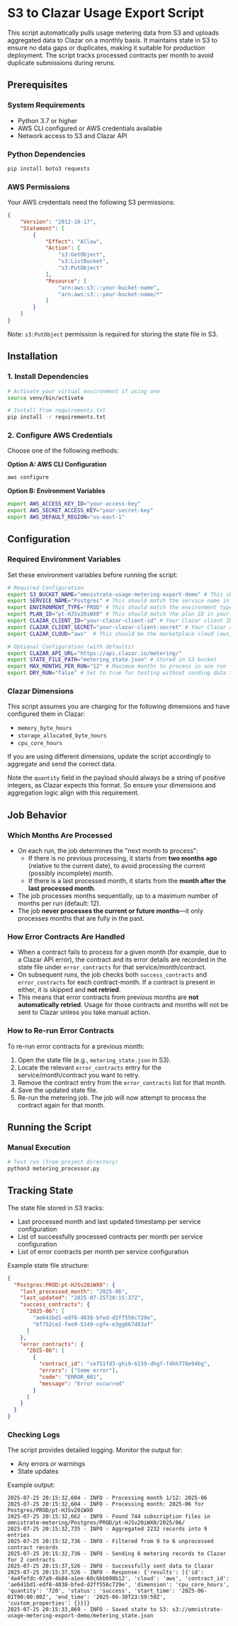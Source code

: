 # S3 to Clazar Usage Export Script

This script automatically pulls usage metering data from S3 and uploads aggregated data to Clazar on a monthly basis. It maintains state in S3 to ensure no data gaps or duplicates, making it suitable for production deployment. The script tracks processed contracts per month to avoid duplicate submissions during reruns.

## Prerequisites

### System Requirements
- Python 3.7 or higher
- AWS CLI configured or AWS credentials available
- Network access to S3 and Clazar API

### Python Dependencies
```bash
pip install boto3 requests
```

### AWS Permissions
Your AWS credentials need the following S3 permissions:
```json
{
    "Version": "2012-10-17",
    "Statement": [
        {
            "Effect": "Allow",
            "Action": [
                "s3:GetObject",
                "s3:ListBucket",
                "s3:PutObject"
            ],
            "Resource": [
                "arn:aws:s3:::your-bucket-name",
                "arn:aws:s3:::your-bucket-name/*"
            ]
        }
    ]
}
```

Note: `s3:PutObject` permission is required for storing the state file in S3.

## Installation

### 1. Install Dependencies
```bash
# Activate your virtual environment if using one
source venv/bin/activate

# Install from requirements.txt
pip install -r requirements.txt
```

### 2. Configure AWS Credentials

Choose one of the following methods:

**Option A: AWS CLI Configuration**
```bash
aws configure
```

**Option B: Environment Variables**
```bash
export AWS_ACCESS_KEY_ID="your-access-key"
export AWS_SECRET_ACCESS_KEY="your-secret-key"
export AWS_DEFAULT_REGION="us-east-1"
```

## Configuration

### Required Environment Variables

Set these environment variables before running the script:

```bash
# Required Configuration
export S3_BUCKET_NAME="omnistrate-usage-metering-export-demo" # This should match your S3 bucket name
export SERVICE_NAME="Postgres" # This should match the service name in your S3 paths
export ENVIRONMENT_TYPE="PROD" # This should match the environment type in your S3 paths
export PLAN_ID="pt-HJSv20iWX0" # This should match the plan ID in your S3 paths
export CLAZAR_CLIENT_ID="your-clazar-client-id" # Your Clazar client ID
export CLAZAR_CLIENT_SECRET="your-clazar-client-secret" # Your Clazar client secret
export CLAZAR_CLOUD="aws"  # This should be the marketplace cloud (aws, azure, gcp, etc.)

# Optional Configuration (with defaults)
export CLAZAR_API_URL="https://api.clazar.io/metering/"
export STATE_FILE_PATH="metering_state.json" # Stored in S3 bucket
export MAX_MONTHS_PER_RUN="12" # Maximum months to process in one run
export DRY_RUN="false" # Set to true for testing without sending data to Clazar
```

### Clazar Dimensions
This script assumes you are charging for the following dimensions and have configured them in Clazar:
- `memory_byte_hours`
- `storage_allocated_byte_hours`
- `cpu_core_hours`

If you are using different dimensions, update the script accordingly to aggregate and send the correct data.

Note the `quantity` field in the payload should always be a string of positive integers, as Clazar expects this format. So ensure your dimensions and aggregation logic align with this requirement.

## Job Behavior

### Which Months Are Processed

- On each run, the job determines the "next month to process":
  - If there is no previous processing, it starts from **two months ago** (relative to the current date), to avoid processing the current (possibly incomplete) month.
  - If there is a last processed month, it starts from the **month after the last processed month**.
- The job processes months sequentially, up to a maximum number of months per run (default: 12).
- The job **never processes the current or future months**—it only processes months that are fully in the past.

### How Error Contracts Are Handled

- When a contract fails to process for a given month (for example, due to a Clazar API error), the contract and its error details are recorded in the state file under `error_contracts` for that service/month/contract.
- On subsequent runs, the job checks both `success_contracts` and `error_contracts` for each contract-month. If a contract is present in either, it is skipped and **not retried**.
- This means that error contracts from previous months are **not automatically retried**. Usage for those contracts and months will not be sent to Clazar unless you take manual action.

### How to Re-run Error Contracts

To re-run error contracts for a previous month:
1. Open the state file (e.g., `metering_state.json` in S3).
2. Locate the relevant `error_contracts` entry for the service/month/contract you want to retry.
3. Remove the contract entry from the `error_contracts` list for that month.
4. Save the updated state file.
5. Re-run the metering job. The job will now attempt to process the contract again for that month.

## Running the Script

### Manual Execution

```bash
# Test run (from project directory)
python3 metering_processor.py
```

## Tracking State

The state file stored in S3 tracks:
- Last processed month and last updated timestamp per service configuration
- List of successfully processed contracts per month per service configuration
- List of error contracts per month per service configuration

Example state file structure:
```json
{
  "Postgres:PROD:pt-HJSv20iWX0": {
    "last_processed_month": "2025-06",
    "last_updated": "2025-07-25T20:15:37Z",
    "success_contracts": {
      "2025-06": [
        "ae641bd1-edf8-4038-bfed-d2ff556c729e",
        "bf752ce2-fee9-5149-cgfe-e3gg667d83af"
      ]
    },
    "error_contracts": {
      "2025-06": [
        {
          "contract_id": "ce751fd3-ghi9-6159-dhgf-f4hh778e94bg",
          "errors": ["Some error"],
          "code": "ERROR_001",
          "message": "Error occurred"
        }
      ]
    }
  }
}
```

### Checking Logs
The script provides detailed logging. Monitor the output for:
- Any errors or warnings
- State updates

Example output:
```
2025-07-25 20:15:32,604 - INFO - Processing month 1/12: 2025-06
2025-07-25 20:15:32,604 - INFO - Processing month: 2025-06 for Postgres/PROD/pt-HJSv20iWX0
2025-07-25 20:15:32,662 - INFO - Found 744 subscription files in omnistrate-metering/Postgres/PROD/pt-HJSv20iWX0/2025/06/
2025-07-25 20:15:32,735 - INFO - Aggregated 2232 records into 9 entries
2025-07-25 20:15:32,736 - INFO - Filtered from 9 to 6 unprocessed contract records
2025-07-25 20:15:32,736 - INFO - Sending 6 metering records to Clazar for 2 contracts
2025-07-25 20:15:37,526 - INFO - Successfully sent data to Clazar
2025-07-25 20:15:37,526 - INFO - Response: {'results': [{'id': '4a4fefdc-07a9-4b84-a1ee-60c6bb690b12', 'cloud': 'aws', 'contract_id': 'ae641bd1-edf8-4038-bfed-d2ff556c729e', 'dimension': 'cpu_core_hours', 'quantity': '720', 'status': 'success', 'start_time': '2025-06-01T00:00:00Z', 'end_time': '2025-06-30T23:59:59Z', 'custom_properties': {}}]}
2025-07-25 20:15:33,869 - INFO - Saved state to S3: s3://omnistrate-usage-metering-export-demo/metering_state.json
```
